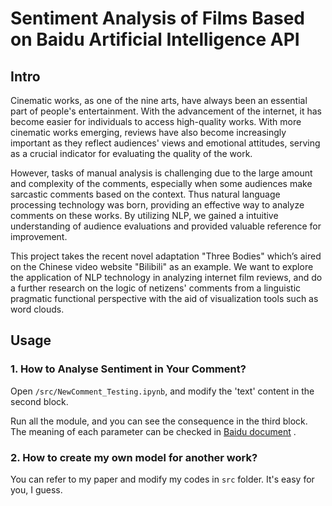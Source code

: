 # Sentiment Analysis of Films Based on Baidu Artificial Intelligence API

## Intro
Cinematic works, as one of the nine arts, have always been an essential part of people's entertainment. With the advancement of the internet, it has become easier for individuals to access high-quality works. With more cinematic works emerging, reviews have also become increasingly important as they reflect audiences' views and emotional attitudes, serving as a crucial indicator for evaluating the quality of the work. 

However, tasks of manual analysis is challenging due to the large amount and complexity of the comments, especially when some audiences make sarcastic comments based on the context. Thus natural language processing technology was born, providing an effective way to analyze comments on these works. By utilizing NLP, we gained a intuitive understanding of audience evaluations and provided valuable reference for improvement.

This project takes the recent novel adaptation "Three Bodies" which’s aired on the Chinese video website "Bilibili" as an example. We want to explore the application of NLP technology in analyzing internet film reviews, and do a further research on the logic of netizens' comments from a linguistic pragmatic functional perspective with the aid of visualization tools such as word clouds. 

## Usage

### 1. How to Analyse Sentiment in Your Comment?

Open `/src/NewComment_Testing.ipynb`, and modify the 'text' content in the second block.

Run all the module, and you can see the consequence in the third block. The meaning of each parameter can be checked in [Baidu document](https://ai.baidu.com/ai-doc/NLP/zk6z52hds) .

### 2. How to create my own model for another work?

You can refer to my paper and modify my codes in `src` folder. It's easy for you, I guess.
